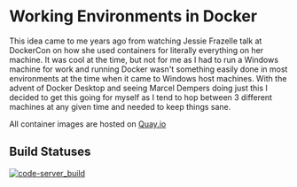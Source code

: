 # Working Environments in Docker

This idea came to me years ago from watching Jessie Frazelle talk at DockerCon on how she used containers for literally everything on her machine. It was cool at the time, but not for me as I had to run a Windows machine for work and running Docker wasn't something easily done in most environments at the time when it came to Windows host machines. With the advent of Docker Desktop and seeing Marcel Dempers doing just this I decided to get this going for myself as I tend to hop between 3 different machines at any given time and needed to keep things sane.

All container images are hosted on [Quay.io](https://quay.io/)

## Build Statuses
[![code-server_build](https://github.com/KyWa/dockerbuilds/actions/workflows/kcode-publish.yml/badge.svg)](https://github.com/KyWa/dockerbuilds/actions/workflows/kcode-publish.yml)
